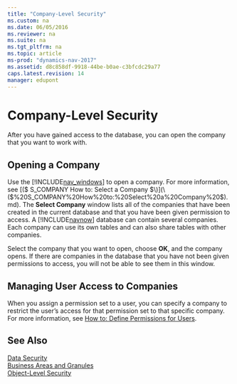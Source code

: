 ```yaml
---
title: "Company-Level Security"
ms.custom: na
ms.date: 06/05/2016
ms.reviewer: na
ms.suite: na
ms.tgt_pltfrm: na
ms.topic: article
ms-prod: "dynamics-nav-2017"
ms.assetid: d8c858df-9918-44be-b0ae-c3bfcdc29a77
caps.latest.revision: 14
manager: edupont
---
```

# Company-Level Security
After you have gained access to the database, you can open the company that you want to work with.  
  
## Opening a Company  
 Use the [!INCLUDE[nav_windows](includes/nav_windows_md.md)] to open a company. For more information, see [\($ S\_COMPANY How to: Select a Company $\)](\($%20S_COMPANY%20How%20to:%20Select%20a%20Company%20$\).md). The **Select Company** window lists all of the companies that have been created in the current database and that you have been given permission to access. A [!INCLUDE[navnow](includes/navnow_md.md)] database can contain several companies. Each company can use its own tables and can also share tables with other companies.  
  
 Select the company that you want to open, choose **OK**, and the company opens. If there are companies in the database that you have not been given permissions to access, you will not be able to see them in this window.  
  
## Managing User Access to Companies  
 When you assign a permission set to a user, you can specify a company to restrict the user’s access for that permission set to that specific company. For more information, see [How to: Define Permissions for Users](How%20to:%20Define%20Permissions%20for%20Users.md).  
  
## See Also  
 [Data Security](Data-Security.md)   
 [Business Areas and Granules](Business-Areas-and-Granules.md)   
 [Object-Level Security](Object-Level-Security.md)